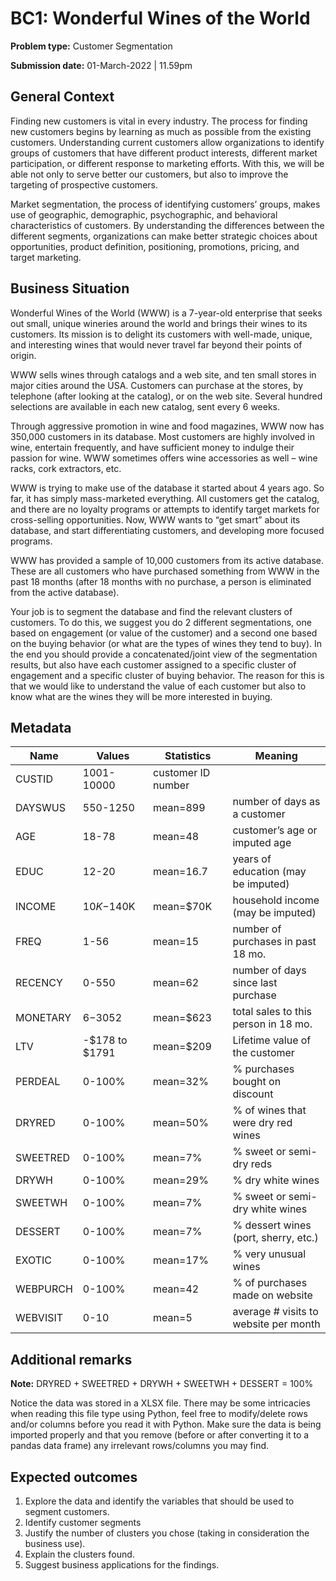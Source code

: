 # BC1: Wonderful Wines of the World 

**Problem type:** Customer Segmentation

**Submission date:** 01-March-2022 | 11.59pm

## General Context

Finding new customers is vital in every industry. The process for finding new
customers begins by learning as much as possible from the existing customers.
Understanding current customers allow organizations to identify groups of
customers that have different product interests, different market
participation, or different response to marketing efforts. With this, we will
be able not only to serve better our customers, but also to improve the
targeting of prospective customers.

Market segmentation, the process of identifying customers’ groups, makes use
of geographic, demographic, psychographic, and behavioral characteristics of
customers. By understanding the differences between the different segments,
organizations can make better strategic choices about opportunities, product
definition, positioning, promotions, pricing, and target marketing.

## Business Situation

Wonderful Wines of the World (WWW) is a 7-year-old enterprise that seeks out
small, unique wineries around the world and brings their wines to its
customers. Its mission is to delight its customers with well-made, unique, and
interesting wines that would never travel far beyond their points of origin.

WWW sells wines through catalogs and a web site, and ten small stores in major
cities around the USA. Customers can purchase at the stores, by telephone
(after looking at the catalog), or on the web site. Several hundred selections
are available in each new catalog, sent every 6 weeks.

Through aggressive promotion in wine and food magazines, WWW now has 350,000
customers in its database. Most customers are highly involved in wine,
entertain frequently, and have sufficient money to indulge their passion for
wine. WWW sometimes offers wine accessories as well – wine racks, cork
extractors, etc.

WWW is trying to make use of the database it started about 4 years ago. So
far, it has simply mass-marketed everything. All customers get the catalog,
and there are no loyalty programs or attempts to identify target markets for
cross-selling opportunities. Now, WWW wants to “get smart” about its database,
and start differentiating customers, and developing more focused programs.

WWW has provided a sample of 10,000 customers from its active database. These
are all customers who have purchased something from WWW in the past 18 months
(after 18 months with no purchase, a person is eliminated from the active
database). 

Your job is to segment the database and find the relevant clusters of customers. To do this, we suggest you do 2 different segmentations, one based on engagement (or value of the customer) and a second one based on the buying behavior (or what are the types of wines they tend to buy). In the end you should provide a concatenated/joint view of the segmentation results, but also have each customer assigned to a specific cluster of engagement and a specific cluster of buying behavior. The reason for this is that we would like to understand the value of each customer but also to know what are the wines they will be more interested in buying.

## Metadata

| Name     | Values         | Statistics         | Meaning                                  |
|----------|----------------|--------------------|------------------------------------------|
| CUSTID   | 1001-10000     | customer ID number |                                          |
| DAYSWUS  | 550-1250       | mean=899           | number of days as a customer             |
| AGE      | 18-78          | mean=48            | customer’s age or imputed age            |
| EDUC     | 12-20          | mean=16.7          | years of education (may be imputed)      |
| INCOME   | $10K-$140K     | mean=$70K          | household income (may be imputed)        |
| FREQ     | 1-56           | mean=15            | number of purchases in past 18 mo.       |
| RECENCY  | 0-550          | mean=62            | number of days since last purchase       |
| MONETARY | $6-$3052       | mean=$623          | total sales to this person in 18 mo.     |
| LTV      | -$178 to $1791 | mean=$209          | Lifetime value of the customer           |
| PERDEAL  | 0-100%         | mean=32%           | % purchases bought on discount           |
| DRYRED   | 0-100%         | mean=50%           | % of wines that were dry red wines       |
| SWEETRED | 0-100%         | mean=7%            | % sweet or semi-dry reds                 |
| DRYWH    | 0-100%         | mean=29%           | % dry white wines                        |
| SWEETWH  | 0-100%         | mean=7%            | % sweet or semi-dry white wines          |
| DESSERT  | 0-100%         | mean=7%            | % dessert wines (port, sherry, etc.)     |
| EXOTIC   | 0-100%         | mean=17%           | % very unusual wines                     |
| WEBPURCH | 0-100%         | mean=42            | % of purchases made on website           |
| WEBVISIT | 0-10           | mean=5             | average # visits to website per month    |

## Additional remarks

**Note:** DRYRED + SWEETRED + DRYWH + SWEETWH + DESSERT = 100%

Notice the data was stored in a XLSX file. There may be some intricacies when
reading this file type using Python, feel free to modify/delete rows and/or
columns before you read it with Python. Make sure the data is being
imported properly and that you remove (before or after converting it to a
pandas data frame) any irrelevant rows/columns you may find.

## Expected outcomes

1. Explore the data and identify the variables that should be used to segment customers.
2. Identify customer segments
3. Justify the number of clusters you chose (taking in consideration the business use).
4. Explain the clusters found.
5. Suggest business applications for the findings.
